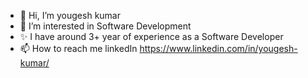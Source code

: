 - 👋 Hi, I’m yougesh kumar
- 👀 I’m interested in Software Development  
- ✨ I have around 3+ year of experience as a Software Developer 
- 📫 How to reach me linkedIn https://www.linkedin.com/in/yougesh-kumar/

<!---
yougesh392/yougesh392 is a ✨ special ✨ repository because its `README.md` (this file) appears on your GitHub profile.
You can click the Preview link to take a look at your changes.
--->
